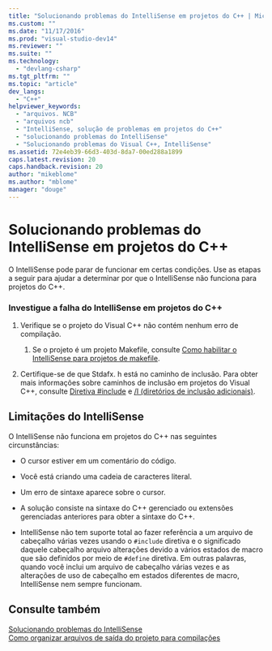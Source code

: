```yaml
---
title: "Solucionando problemas do IntelliSense em projetos do C++ | Microsoft Docs"
ms.custom: ""
ms.date: "11/17/2016"
ms.prod: "visual-studio-dev14"
ms.reviewer: ""
ms.suite: ""
ms.technology: 
  - "devlang-csharp"
ms.tgt_pltfrm: ""
ms.topic: "article"
dev_langs: 
  - "C++"
helpviewer_keywords: 
  - "arquivos. NCB"
  - "arquivos ncb"
  - "IntelliSense, solução de problemas em projetos do C++"
  - "solucionando problemas do IntelliSense"
  - "Solucionando problemas do Visual C++, IntelliSense"
ms.assetid: 72e4eb39-66d3-403d-8da7-00ed288a1899
caps.latest.revision: 20
caps.handback.revision: 20
author: "mikeblome"
ms.author: "mblome"
manager: "douge"
---
```

# Solucionando problemas do IntelliSense em projetos do C++
O IntelliSense pode parar de funcionar em certas condições. Use as etapas a seguir para ajudar a determinar por que o IntelliSense não funciona para projetos do C\+\+.  
  
### Investigue a falha do IntelliSense em projetos do C\+\+  
  
1.  Verifique se o projeto do Visual C\+\+ não contém nenhum erro de compilação.  
  
    1.  Se o projeto é um projeto Makefile, consulte [Como habilitar o IntelliSense para projetos de makefile](../Topic/How%20to:%20Enable%20IntelliSense%20for%20Makefile%20Projects.md).  
  
2.  Certifique\-se de que Stdafx. h está no caminho de inclusão. Para obter mais informações sobre caminhos de inclusão em projetos do Visual C\+\+, consulte [Diretiva \#include](/visual-cpp/preprocessor/hash-include-directive-c-cpp) e [\/I \(diretórios de inclusão adicionais\)](/visual-cpp/build/reference/i-additional-include-directories).  
  
## Limitações do IntelliSense  
 O IntelliSense não funciona em projetos do C\+\+ nas seguintes circunstâncias:  
  
-   O cursor estiver em um comentário do código.  
  
-   Você está criando uma cadeia de caracteres literal.  
  
-   Um erro de sintaxe aparece sobre o cursor.  
  
-   A solução consiste na sintaxe do C\+\+ gerenciado ou extensões gerenciadas anteriores para obter a sintaxe do C\+\+.  
  
-   IntelliSense não tem suporte total ao fazer referência a um arquivo de cabeçalho várias vezes usando o `#include` diretiva e o significado daquele cabeçalho arquivo alterações devido a vários estados de macro que são definidos por meio de `#define` diretiva. Em outras palavras, quando você inclui um arquivo de cabeçalho várias vezes e as alterações de uso de cabeçalho em estados diferentes de macro, IntelliSense nem sempre funcionam.  
  
## Consulte também  
 [Solucionando problemas do IntelliSense](http://msdn.microsoft.com/pt-br/c1b3adb9-0d48-4770-a51e-392ed818c484)   
 [Como organizar arquivos de saída do projeto para compilações](../Topic/How%20to:%20Organize%20Project%20Output%20Files%20for%20Builds.md)